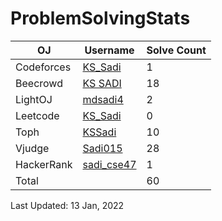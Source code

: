 # ProblemSolvingStats

| OJ | Username | Solve Count | 
| -- | -------- | ----------- | 
| Codeforces | [KS_Sadi](https://codeforces.com/profile/KS_Sadi) | 1 | 
| Beecrowd | [KS SADI](https://www.beecrowd.com.br/judge/en/profile/228012) | 18 | 
| LightOJ | [mdsadi4](https://lightoj.com/user/mdsadi4) | 2 | 
| Leetcode | [KS_Sadi](https://leetcode.com/KS_Sadi) | 0 | 
| Toph | [KSSadi](https://toph.co/u/KSSadi) | 10 | 
| Vjudge | [Sadi015](https://vjudge.net/user/Sadi015) | 28 | 
| HackerRank | [sadi_cse47](https://www.hackerrank.com/sadi_cse47) | 1 | 
| Total | | 60 | 

Last Updated: 13 Jan, 2022
